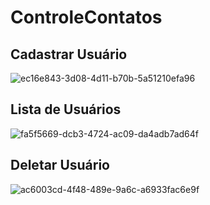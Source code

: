 # ControleContatos

<h2>Cadastrar Usuário</h2>

![ec16e843-3d08-4d11-b70b-5a51210efa96](https://user-images.githubusercontent.com/95453666/224361522-9748fe92-9df6-4c1f-98c6-49f3c51a5a2c.jpg)

<h2>Lista de Usuários</h2>

![fa5f5669-dcb3-4724-ac09-da4adb7ad64f](https://user-images.githubusercontent.com/95453666/224361664-26579184-30cf-4b6e-947d-34ba48f4a851.jpg)

<h2>Deletar Usuário</h2>

![ac6003cd-4f48-489e-9a6c-a6933fac6e9f](https://user-images.githubusercontent.com/95453666/224361859-423c3b4b-fbb2-4576-a396-bda950b4d575.jpg)
